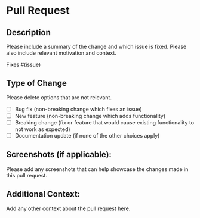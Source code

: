 # Pull Request

## Description

Please include a summary of the change and which issue is fixed. Please also include relevant motivation and context.

Fixes #(issue)

## Type of Change

Please delete options that are not relevant.

- [ ] Bug fix (non-breaking change which fixes an issue)
- [ ] New feature (non-breaking change which adds functionality)
- [ ] Breaking change (fix or feature that would cause existing functionality to not work as expected)
- [ ] Documentation update (if none of the other choices apply)

## Screenshots (if applicable):

Please add any screenshots that can help showcase the changes made in this pull request.

## Additional Context:

Add any other context about the pull request here.